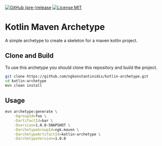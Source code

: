 [![GitHub (pre-)release](https://img.shields.io/github/release/ngkonstantinidis/kotlin-archetype/all.svg)](https://github.com/ngkonstantinidis/kotlin-archetype/releases)
[![License MIT](https://img.shields.io/badge/license-MIT-blue.svg)](https://raw.githubusercontent.com/iluwatar/java-design-patterns/master/LICENSE.md)

# Kotlin Maven Archetype

A simple archetype to create a skeleton for a maven kotlin project.

## Clone and Build

To use this archetype you should clone this repository and build the project.

```bash
git clone https://github.com/ngkonstantinidis/kotlin-archetype.git
cd kotlin-archetype
mvn clean install
```

## Usage

```bash
mvn archetype:generate \
    -DgroupId=foo \
    -DartifactId=bar \
    -Dversion=1.0.0-SNAPSHOT \
    -DarchetypeGroupId=ngk.maven \
    -DarchetypeArtifactId=kotlin-archetype \
    -DarchetypeVersion=1.0.0
```

